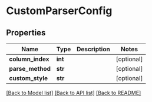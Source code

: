# CustomParserConfig

## Properties
Name | Type | Description | Notes
------------ | ------------- | ------------- | -------------
**column_index** | **int** |  | [optional] 
**parse_method** | **str** |  | [optional] 
**custom_style** | **str** |  | [optional] 

[[Back to Model list]](../README.md#documentation-for-models) [[Back to API list]](../README.md#documentation-for-api-endpoints) [[Back to README]](../README.md)


